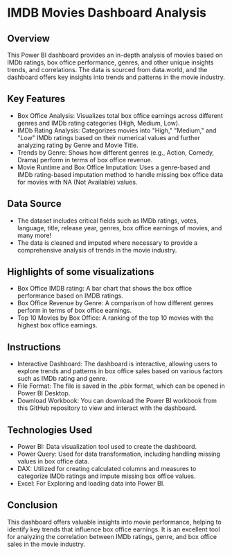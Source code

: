 # IMDB Movies Dashboard Analysis

## Overview
This Power BI dashboard provides an in-depth analysis of movies based on IMDb ratings, box office performance, genres, and other unique insights trends, and correlations. The data is sourced from data.world, and the dashboard offers key insights into trends and patterns in the movie industry.

## Key Features
- Box Office Analysis: Visualizes total box office earnings across different genres and IMDb rating categories (High, Medium, Low).
- IMDb Rating Analysis: Categorizes movies into "High," "Medium," and "Low" IMDb ratings based on their numerical values and further analyzing rating by Genre and Movie Title.
- Trends by Genre: Shows how different genres (e.g., Action, Comedy, Drama) perform in terms of box office revenue.
- Movie Runtime and Box Office Imputation: Uses a genre-based and IMDb rating-based imputation method to handle missing box office data for movies with NA (Not Available) values.

## Data Source
- The dataset includes critical fields such as IMDb ratings, votes, language, title, release year, genres, box office earnings of movies, and many more!
- The data is cleaned and imputed where necessary to provide a comprehensive analysis of trends in the movie industry.

## Highlights of some visualizations
- Box Office IMDB rating: A bar chart that shows the box office performance based on IMDB ratings.
- Box Office Revenue by Genre: A comparison of how different genres perform in terms of box office earnings.
- Top 10 Movies by Box Office: A ranking of the top 10 movies with the highest box office earnings.

## Instructions
- Interactive Dashboard: The dashboard is interactive, allowing users to explore trends and patterns in box office sales based on various factors such as IMDb rating and genre.
- File Format: The file is saved in the .pbix format, which can be opened in Power BI Desktop.
- Download Workbook: You can download the Power BI workbook from this GitHub repository to view and interact with the dashboard.

## Technologies Used
- Power BI: Data visualization tool used to create the dashboard.
- Power Query: Used for data transformation, including handling missing values in box office data.
- DAX: Utilized for creating calculated columns and measures to categorize IMDb ratings and impute missing box office values.
- Excel: For Exploring and loading data into Power BI.

## Conclusion
This dashboard offers valuable insights into movie performance, helping to identify key trends that influence box office earnings. It is an excellent tool for analyzing the correlation between IMDb ratings, genre, and box office sales in the movie industry.
